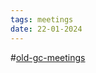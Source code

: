 ```yaml
---
tags: meetings
date: 22-01-2024
---
```

#[old-gc-meetings](/notes/general-circle/old-gc-meetings/old-gc-meetings.md) 
